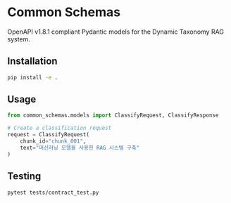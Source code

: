 # Common Schemas

OpenAPI v1.8.1 compliant Pydantic models for the Dynamic Taxonomy RAG system.

## Installation

```bash
pip install -e .
```

## Usage

```python
from common_schemas.models import ClassifyRequest, ClassifyResponse

# Create a classification request
request = ClassifyRequest(
    chunk_id="chunk_001",
    text="머신러닝 모델을 사용한 RAG 시스템 구축"
)
```

## Testing

```bash
pytest tests/contract_test.py
```
